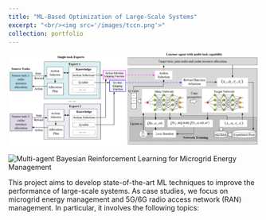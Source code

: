 ```yaml
---
title: "ML-Based Optimization of Large-Scale Systems"
excerpt: "<br/><img src='/images/tccn.png'>"
collection: portfolio
---
```


![avatar](/images/tccn.png "Deep Transfer Learning-enabled Network Edge Slicing")

![Multi-agent Bayesian Reinforcement Learning for Microgrid Energy Management](/images/iot.png "Multi-agent Bayesian Reinforcement Learning for Microgrid Energy Management")


This project aims to develop state-of-the-art ML techniques to improve the performance of large-scale systems. As case studies, we focus on microgrid energy management and 5G/6G radio access network (RAN) management. In particular, it involves the following topics:


